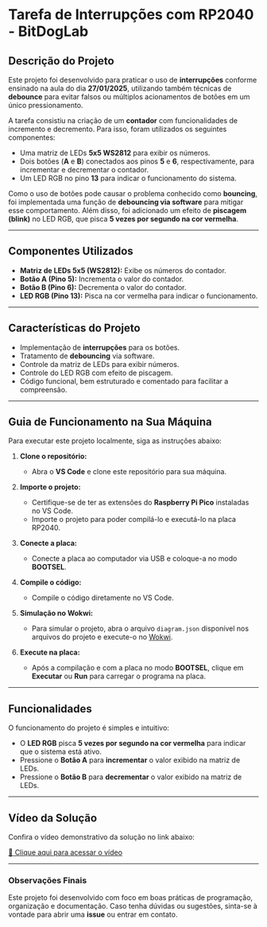 # Tarefa de Interrupções com RP2040 - BitDogLab

## Descrição do Projeto

Este projeto foi desenvolvido para praticar o uso de **interrupções** conforme ensinado na aula do dia **27/01/2025**, utilizando também técnicas de **debounce** para evitar falsos ou múltiplos acionamentos de botões em um único pressionamento.

A tarefa consistiu na criação de um **contador** com funcionalidades de incremento e decremento. Para isso, foram utilizados os seguintes componentes:
- Uma matriz de LEDs **5x5 WS2812** para exibir os números.
- Dois botões (**A** e **B**) conectados aos pinos **5** e **6**, respectivamente, para incrementar e decrementar o contador.
- Um LED RGB no pino **13** para indicar o funcionamento do sistema.

Como o uso de botões pode causar o problema conhecido como **bouncing**, foi implementada uma função de **debouncing via software** para mitigar esse comportamento. Além disso, foi adicionado um efeito de **piscagem (blink)** no LED RGB, que pisca **5 vezes por segundo na cor vermelha**.

---

## Componentes Utilizados

- **Matriz de LEDs 5x5 (WS2812):** Exibe os números do contador.
- **Botão A (Pino 5):** Incrementa o valor do contador.
- **Botão B (Pino 6):** Decrementa o valor do contador.
- **LED RGB (Pino 13):** Pisca na cor vermelha para indicar o funcionamento.

---

## Características do Projeto

- Implementação de **interrupções** para os botões.
- Tratamento de **debouncing** via software.
- Controle da matriz de LEDs para exibir números.
- Controle do LED RGB com efeito de piscagem.
- Código funcional, bem estruturado e comentado para facilitar a compreensão.

---

## Guia de Funcionamento na Sua Máquina

Para executar este projeto localmente, siga as instruções abaixo:

1. **Clone o repositório:**
   - Abra o **VS Code** e clone este repositório para sua máquina.

2. **Importe o projeto:**
   - Certifique-se de ter as extensões do **Raspberry Pi Pico** instaladas no VS Code.
   - Importe o projeto para poder compilá-lo e executá-lo na placa RP2040.

3. **Conecte a placa:**
   - Conecte a placa ao computador via USB e coloque-a no modo **BOOTSEL**.

4. **Compile o código:**
   - Compile o código diretamente no VS Code.

5. **Simulação no Wokwi:**
   - Para simular o projeto, abra o arquivo `diagram.json` disponível nos arquivos do projeto e execute-o no [Wokwi](https://wokwi.com).

6. **Execute na placa:**
   - Após a compilação e com a placa no modo **BOOTSEL**, clique em **Executar** ou **Run** para carregar o programa na placa.

---

## Funcionalidades

O funcionamento do projeto é simples e intuitivo:
- O **LED RGB** pisca **5 vezes por segundo na cor vermelha** para indicar que o sistema está ativo.
- Pressione o **Botão A** para **incrementar** o valor exibido na matriz de LEDs.
- Pressione o **Botão B** para **decrementar** o valor exibido na matriz de LEDs.

---

## Vídeo da Solução

Confira o vídeo demonstrativo da solução no link abaixo:

[🔗 Clique aqui para acessar o vídeo](https://drive.google.com/file/d/1yrtnHHN4gYKSWzX-coU8zV7vBeXCnQ_Q/view?usp=sharing)

---

### Observações Finais

Este projeto foi desenvolvido com foco em boas práticas de programação, organização e documentação. Caso tenha dúvidas ou sugestões, sinta-se à vontade para abrir uma **issue** ou entrar em contato.

